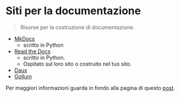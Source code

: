 # Siti per la documentazione
> Risorse per la costruzione di documentazione.

- [MkDocs](https://www.mkdocs.org/)
    - scritto in Python
- [Read the Docs](https://readthedocs.org/)
    - scritto in Python.
    - Ospitato sul loro sito o costruito nel tuo sito.
- [Daux](https://daux.io/)
- [Gollum](https://github.com/gollum/gollum)

Per maggiori informazioni guarda in fondo alla pagina di questo [post](https://michaelcurrin.github.io/coding-blog/2019/09/04/site-building-tools.html).
